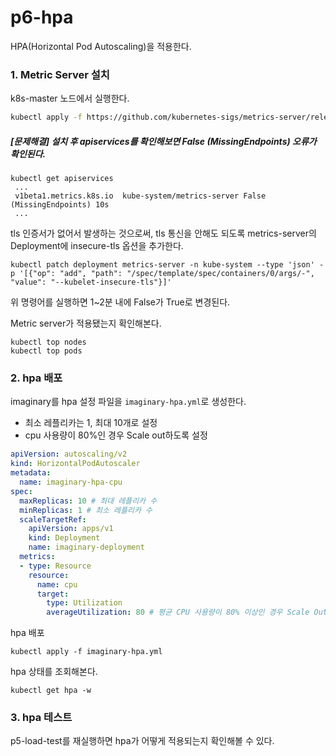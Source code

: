 # p6-hpa

HPA(Horizontal Pod Autoscaling)을 적용한다.



### 1. Metric Server 설치

k8s-master 노드에서 실행한다.

```bash
kubectl apply -f https://github.com/kubernetes-sigs/metrics-server/releases/latest/download/components.yaml
```



##### [문제해결] 설치 후 apiservices를 확인해보면 False (MissingEndpoints) 오류가 확인된다.

```
kubectl get apiservices
 ...
 v1beta1.metrics.k8s.io  kube-system/metrics-server False (MissingEndpoints) 10s
 ...
```

tls 인증서가 없어서 발생하는 것으로써, tls 통신을 안해도 되도록 metrics-server의 Deployment에 insecure-tls 옵션을 추가한다.

```
kubectl patch deployment metrics-server -n kube-system --type 'json' -p '[{"op": "add", "path": "/spec/template/spec/containers/0/args/-", "value": "--kubelet-insecure-tls"}]'
```

위 명령어를 실행하면 1~2분 내에 False가 True로 변경된다.



Metric server가 적용됐는지 확인해본다.

```
kubectl top nodes
kubectl top pods
```



### 2. hpa 배포

imaginary를 hpa 설정 파일을 `imaginary-hpa.yml`로 생성한다.

* 최소 레플리카는 1, 최대 10개로 설정
* cpu 사용량이 80%인 경우 Scale out하도록 설정

```yaml
apiVersion: autoscaling/v2
kind: HorizontalPodAutoscaler
metadata:
  name: imaginary-hpa-cpu
spec:
  maxReplicas: 10 # 최대 레플리카 수
  minReplicas: 1 # 최소 레플리카 수
  scaleTargetRef:
    apiVersion: apps/v1
    kind: Deployment
    name: imaginary-deployment
  metrics:
  - type: Resource
    resource:
      name: cpu
      target:
        type: Utilization
        averageUtilization: 80 # 평균 CPU 사용량이 80% 이상인 경우 Scale Out, 이하면 Scale In
```

hpa 배포

```
kubectl apply -f imaginary-hpa.yml
```

hpa 상태를 조회해본다.

```
kubectl get hpa -w
```



### 3. hpa 테스트

p5-load-test를 재실행하면 hpa가 어떻게 적용되는지 확인해볼 수 있다.
